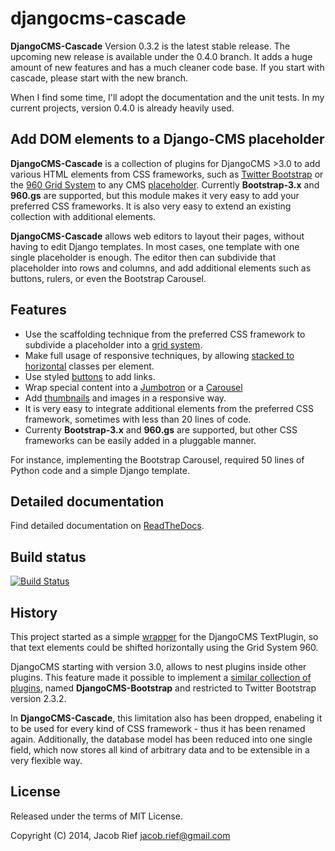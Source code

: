 djangocms-cascade
=================
**DjangoCMS-Cascade** Version 0.3.2 is the latest stable release. The upcoming new release is available under the 0.4.0 branch. It adds a huge amount of new features and has a much cleaner code base. If you start with cascade, please start with the new branch.

When I find some time, I'll adopt the documentation and the unit tests. In my current projects, version 0.4.0 is already heavily used.

Add DOM elements to a Django-CMS placeholder
---------------------------------------------
**DjangoCMS-Cascade** is a collection of plugins for DjangoCMS >3.0 to add various HTML elements
from CSS frameworks, such as [Twitter Bootstrap](http://getbootstrap.com/) or the
[960 Grid System](http://960.gs/) to any CMS
[placeholder](http://docs.django-cms.org/en/develop/getting_started/tutorial.html#creating-templates).
Currently **Bootstrap-3.x** and **960.gs** are supported, but this module makes it very easy to
add your preferred CSS frameworks. It is also very easy to extend an existing collection with
additional elements.

**DjangoCMS-Cascade** allows web editors to layout their pages, without having to edit Django
templates. In most cases, one template with one single placeholder is enough. The editor then
can subdivide that placeholder into rows and columns, and add additional elements such as buttons,
rulers, or even the Bootstrap Carousel.

Features
--------
* Use the scaffolding technique from the preferred CSS framework to subdivide a placeholder into a
  [grid system](http://getbootstrap.com/css/#grid).
* Make full usage of responsive techniques, by allowing
  [stacked to horizontal](http://getbootstrap.com/css/#grid-example-basic) classes per element.
* Use styled [buttons](http://getbootstrap.com/css/#buttons) to add links.
* Wrap special content into a [Jumbotron](http://getbootstrap.com/components/#jumbotron) or a
  [Carousel](http://getbootstrap.com/javascript/#carousel) 
* Add [thumbnails](http://getbootstrap.com/components/#thumbnails) and images in a responsive way.
* It is very easy to integrate additional elements from the preferred CSS framework, sometimes with
  less than 20 lines of code.
* Currenty **Bootstrap-3.x** and **960.gs** are supported, but other CSS frameworks can be easily
  added in a pluggable manner.

For instance, implementing the Bootstrap Carousel, required 50 lines of Python code and a simple
Django template.

Detailed documentation
----------------------
Find detailed documentation on [ReadTheDocs](http://djangocms-cascade.readthedocs.org/en/latest/).

Build status
------------
[![Build Status](https://travis-ci.org/jrief/djangocms-cascade.png?branch=master)](https://travis-ci.org/jrief/djangocms-cascade)

History
-------
This project started as a simple [wrapper](https://github.com/jrief/cmsplugin-text-wrapper) for the
DjangoCMS TextPlugin, so that text elements could be shifted horizontally using the Grid System 960. 

DjangoCMS starting with version 3.0, allows to nest plugins inside other plugins. This feature made
it possible to implement a
[similar collection of plugins](https://github.com/jrief/djangocms-cascade/tree/bootstrap-2.3.2),
named **DjangoCMS-Bootstrap** and restricted to Twitter Bootstrap version 2.3.2.

In **DjangoCMS-Cascade**, this limitation also has been dropped, enabeling it to be used for every
kind of CSS framework - thus it has been renamed again. Additionally, the database model has been
reduced into one single field, which now stores all kind of arbitrary data and to be extensible in
a very flexible way.

License
-------
Released under the terms of MIT License.

Copyright (C) 2014, Jacob Rief <jacob.rief@gmail.com>
